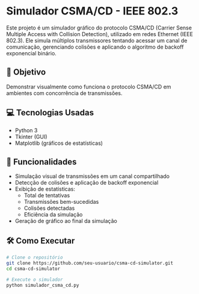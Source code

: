 # Simulador CSMA/CD - IEEE 802.3

Este projeto é um simulador gráfico do protocolo CSMA/CD (Carrier Sense Multiple Access with Collision Detection), utilizado em redes Ethernet (IEEE 802.3). Ele simula múltiplos transmissores tentando acessar um canal de comunicação, gerenciando colisões e aplicando o algoritmo de backoff exponencial binário.

## 🎯 Objetivo

Demonstrar visualmente como funciona o protocolo CSMA/CD em ambientes com concorrência de transmissões.

## 💻 Tecnologias Usadas

- Python 3
- Tkinter (GUI)
- Matplotlib (gráficos de estatísticas)

## 🧪 Funcionalidades

- Simulação visual de transmissões em um canal compartilhado
- Detecção de colisões e aplicação de backoff exponencial
- Exibição de estatísticas:
  - Total de tentativas
  - Transmissões bem-sucedidas
  - Colisões detectadas
  - Eficiência da simulação
- Geração de gráfico ao final da simulação

## 🛠️ Como Executar

```bash
# Clone o repositório
git clone https://github.com/seu-usuario/csma-cd-simulator.git
cd csma-cd-simulator

# Execute o simulador
python simulador_csma_cd.py
